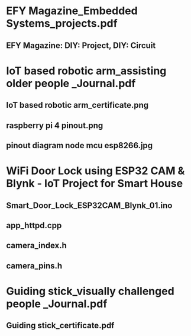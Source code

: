# EFY Magazine_Embedded Systems_projects.pdf
## EFY Magazine: DIY: Project, DIY: Circuit
# IoT based robotic arm_assisting older people _Journal.pdf
## IoT based robotic arm_certificate.png
## raspberry pi 4 pinout.png
## pinout diagram node mcu esp8266.jpg
# WiFi Door Lock using ESP32 CAM & Blynk - IoT Project for Smart House
## Smart_Door_Lock_ESP32CAM_Blynk_01.ino
## app_httpd.cpp
## camera_index.h
## camera_pins.h
# Guiding stick_visually challenged people _Journal.pdf
## Guiding stick_certificate.pdf


